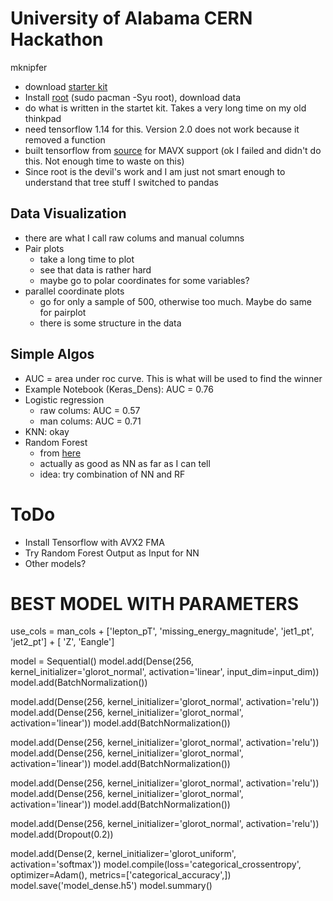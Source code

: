 University of Alabama CERN Hackathon
=========================================
mknipfer

- download [starter kit](https://github.com/iml-wg/lhcmlhackathon)
- Install [root](https://root.cern.ch/root-files) (sudo pacman -Syu root), download data
- do what is written in the startet kit. Takes a very long time on my old thinkpad
- need tensorflow 1.14 for this. Version 2.0 does not work because it removed a function
- built tensorflow from [source](https://www.tensorflow.org/install/source) for MAVX support (ok I failed and didn't do this. Not enough time to waste on this)
- Since root is the devil's work and I am just not smart enough to understand that tree stuff I switched to pandas


## Data Visualization
- there are what I call raw colums and manual columns
- Pair plots
    * take a long time to plot
    * see that data is rather hard
    * maybe go to polar coordinates for some variables?
- parallel coordinate plots
    * go for only a sample of 500, otherwise too much. Maybe do same for pairplot
    * there is some structure in the data

## Simple Algos
- AUC = area under roc curve. This is what will be used to find the winner
- Example Notebook (Keras_Dens): AUC = 0.76
- Logistic regression
    * raw colums: AUC = 0.57
    * man colums: AUC = 0.71
- KNN: okay
- Random Forest
    * from [here](https://towardsdatascience.com/an-implementation-and-explanation-of-the-random-forest-in-python-77bf308a9b76<Paste>)
	* actually as good as NN as far as I can tell
	* idea: try combination of NN and RF

# ToDo
- Install Tensorflow with AVX2 FMA
- Try Random Forest Output as Input for NN
- Other models?


# BEST MODEL WITH PARAMETERS
use_cols = man_cols + ['lepton_pT', 'missing_energy_magnitude', 'jet1_pt', 'jet2_pt'] + [
    'Z', 'Eangle']

model = Sequential()
model.add(Dense(256, kernel_initializer='glorot_normal', activation='linear', input_dim=input_dim))
model.add(BatchNormalization())

model.add(Dense(256, kernel_initializer='glorot_normal', activation='relu'))
model.add(Dense(256, kernel_initializer='glorot_normal', activation='linear'))
model.add(BatchNormalization())

model.add(Dense(256, kernel_initializer='glorot_normal', activation='relu'))
model.add(Dense(256, kernel_initializer='glorot_normal', activation='linear'))
model.add(BatchNormalization())

model.add(Dense(256, kernel_initializer='glorot_normal', activation='relu'))
model.add(Dense(256, kernel_initializer='glorot_normal', activation='linear'))
model.add(BatchNormalization())

model.add(Dense(256, kernel_initializer='glorot_normal', activation='relu'))
model.add(Dropout(0.2))

model.add(Dense(2, kernel_initializer='glorot_uniform', activation='softmax'))
model.compile(loss='categorical_crossentropy', optimizer=Adam(), metrics=['categorical_accuracy',])
model.save('model_dense.h5')
model.summary()
